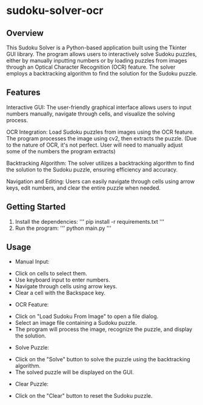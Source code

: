 # sudoku-solver-ocr

## Overview
This Sudoku Solver is a Python-based application built using the Tkinter GUI library. The program allows users to interactively solve Sudoku puzzles, either by manually inputting numbers or by loading puzzles from images through an Optical Character Recognition (OCR) feature. The solver employs a backtracking algorithm to find the solution for the Sudoku puzzle.

## Features
Interactive GUI: The user-friendly graphical interface allows users to input numbers manually, navigate through cells, and visualize the solving process.

OCR Integration: Load Sudoku puzzles from images using the OCR feature. The program processes the image using cv2, then extracts the puzzle. (Due to the nature of OCR, it's not perfect. User will need to manually adjust some of the numbers the program extracts)

Backtracking Algorithm: The solver utilizes a backtracking algorithm to find the solution to the Sudoku puzzle, ensuring efficiency and accuracy.

Navigation and Editing: Users can easily navigate through cells using arrow keys, edit numbers, and clear the entire puzzle when needed.

## Getting Started
1. Install the dependencies:
'''
pip install -r requirements.txt
'''
2. Run the program:
'''
python main.py
'''

## Usage
- Manual Input:
* Click on cells to select them. 
* Use keyboard input to enter numbers.
* Navigate through cells using arrow keys.
* Clear a cell with the Backspace key.

- OCR Feature:
* Click on "Load Sudoku From Image" to open a file dialog.
* Select an image file containing a Sudoku puzzle.
* The program will process the image, recognize the puzzle, and display the solution.

- Solve Puzzle:
* Click on the "Solve" button to solve the puzzle using the backtracking algorithm.
* The solved puzzle will be displayed on the GUI.

- Clear Puzzle:
* Click on the "Clear" button to reset the Sudoku puzzle.